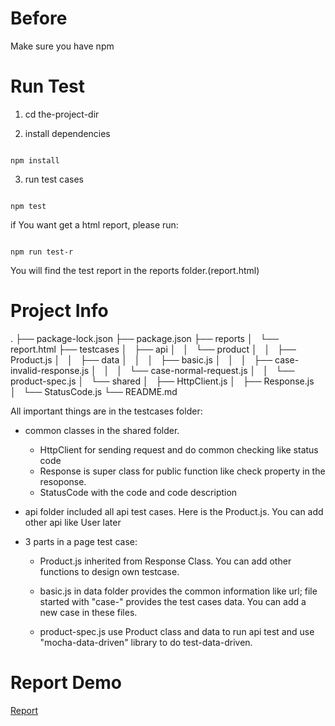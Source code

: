 
# Before

Make sure you have npm

# Run Test

1. cd the-project-dir

2. install dependencies

``` shell

npm install

```
 

3. run test cases

``` shell

npm test

```  
if You want get a html report, please run:
``` shell

npm run test-r

``` 
You will find the test report in the reports folder.(report.html)

  
# Project Info
.
├── package-lock.json
├── package.json
├── reports
│   └── report.html
├── testcases
│   ├── api
│   │   └── product
│   │       ├── Product.js
│   │       ├── data
│   │       │   ├── basic.js
│   │       │   ├── case-invalid-response.js
│   │       │   └── case-normal-request.js
│   │       └── product-spec.js
│   └── shared
│       ├── HttpClient.js
│       ├── Response.js
│       └── StatusCode.js
└── README.md

All important things are in the testcases folder:

* common classes in the shared folder.
  * HttpClient for sending request and do common checking like status code
  * Response is super class for public function like check property in the resoponse.
  * StatusCode with the code and code description 

* api folder included all api test cases. Here is the Product.js. You can add other api like User later

* 3 parts in a page test case:

  * Product.js inherited from Response Class. You can add other functions to design own testcase.

  * basic.js in data folder provides the common information like url; file started with "case-" provides the test cases data. You can add a new case in these files.

  * product-spec.js use Product class and data to run api test and use "mocha-data-driven" library to do test-data-driven.

  

# Report Demo

[Report](https://drive.google.com/open?id=1kOz34P81o0Cx3jeDpC0Gu9s5GzHfDtxH)